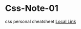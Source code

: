 # Css-Note-01
 css personal cheatsheet
 [Local Link](file:///Users/sparklydavid/Documents/GitHub/Css-Note-01/index.html)
